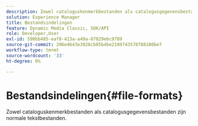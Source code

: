 ```yaml
---
description: Zowel cataloguskenmerkbestanden als catalogusgegevensbestanden zijn normale tekstbestanden.
solution: Experience Manager
title: Bestandsindelingen
feature: Dynamic Media Classic, SDK/API
role: Developer,User
exl-id: 590bb485-eaf8-413a-a49a-07029e6c9789
source-git-commit: 206e4643e3926cb85b4be2189743578f88180be7
workflow-type: tm+mt
source-wordcount: '33'
ht-degree: 0%

---
```


# Bestandsindelingen{#file-formats}

Zowel cataloguskenmerkbestanden als catalogusgegevensbestanden zijn normale tekstbestanden.
